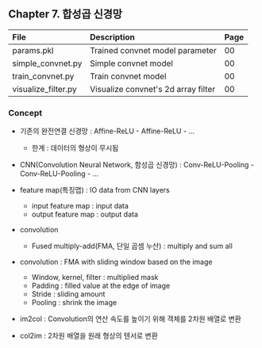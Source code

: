 ## Chapter 7. 합성곱 신경망

| File | Description | Page |
| :-- | :-- | :-- |
| params.pkl | Trained convnet model parameter | 00 |
| simple_convnet.py | Simple convnet model | 00 |
| train_convnet.py | Train convnet model | 00 |
| visualize_filter.py | Visualize convnet's 2d array filter | 00 |

### Concept
- 기존의 완전연결 신경망 : Affine-ReLU - Affine-ReLU - ...
  - 한계 : 데이터의 형상이 무시됨
- CNN(Convolution Neural Network, 함성곱 신경망) : Conv-ReLU-Pooling - Conv-ReLU-Pooling - ...

- feature map(특징맵) : IO data from CNN layers
  - input feature map : input data
  - output feature map : output data

- convolution
  - Fused multiply-add(FMA, 단일 곱셈 누산) : multiply and sum all
- convolution : FMA with sliding window based on the image
  - Window, kernel, filter : multiplied mask
  - Padding : filled value at the edge of image
  - Stride : sliding amount
  - Pooling : shrink the image

- im2col : Convolution의 연산 속도를 높이기 위해 객체를 2차원 배열로 변환
- col2im : 2차원 배열을 원래 형상의 텐서로 변환